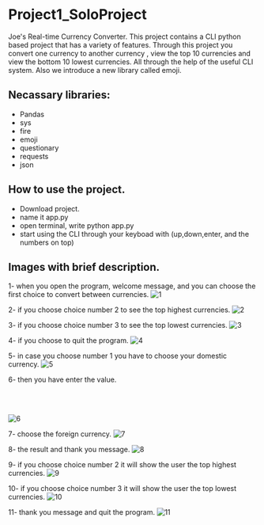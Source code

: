 # Project1_SoloProject
Joe's Real-time Currency Converter. This project contains a CLI python based project that has a variety of features. Through this project you convert one currency to another currency , view the top 10 currencies and view the bottom 10 lowest currencies. All through the help of the useful CLI system. Also we introduce a new library called emoji.

## Necassary libraries:
- Pandas
- sys
- fire
- emoji
- questionary
- requests
- json

## How to use the project.
- Download project.
- name it app.py
- open terminal, write python app.py
- start using the CLI through your keyboad with (up,down,enter, and the numbers on top)

## Images with brief description.

1- when you open the program, welcome message, and you can choose the first choice to convert between currencies.
![1](https://user-images.githubusercontent.com/64050486/143781108-bbee33f3-c8d6-4286-a468-03f1c9438f96.jpg)

2- if you choose choice number 2 to see the top highest currencies.
![2](https://user-images.githubusercontent.com/64050486/143781109-d3646ee5-69cc-44ea-9bb0-a413313ff488.jpg)

3- if you choose choice number 3 to see the top lowest currencies.
![3](https://user-images.githubusercontent.com/64050486/143781110-ecdc7236-4aa4-4cb7-9e1d-637a08780780.jpg)

4- if you choose to quit the program.
![4](https://user-images.githubusercontent.com/64050486/143781112-60a2939d-afa4-4a70-b503-a6692196ab2b.jpg)

5- in case you choose number 1 you have to choose your domestic currency.
![5](https://user-images.githubusercontent.com/64050486/143781113-4f8566b3-dc8a-4e1c-8308-40174538d906.jpg)

6- then you have enter the value.

<br></br>

![6](https://user-images.githubusercontent.com/64050486/143781114-2b00fa95-ee4b-4c5a-8e4d-5a42fa4e466a.jpg)

7- choose the foreign currency.
![7](https://user-images.githubusercontent.com/64050486/143781116-d2141ee9-c04c-4824-bb1e-ba3c94ed4691.jpg)

8- the result and thank you message.
![8](https://user-images.githubusercontent.com/64050486/143781117-88675a70-af16-49d6-a634-e0b5fdfc8df0.jpg)

9- if you choose choice number 2 it will show the user the top highest currencies.
![9](https://user-images.githubusercontent.com/64050486/143781118-ac69f131-0920-4802-b4f2-ceccca80953b.jpg)

10- if you choose choice number 3 it will show the user the top lowest currencies.
![10](https://user-images.githubusercontent.com/64050486/143781119-555bca90-1da0-42f9-ad6a-1976b46610e4.jpg)

11- thank you message and quit the program.
![11](https://user-images.githubusercontent.com/64050486/143781120-1e7334d0-5731-495a-97dc-d776f31c29fb.jpg)
